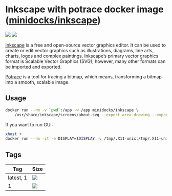 Inkscape with potrace docker image ([minidocks/inkscape](https://hub.docker.com/r/minidocks/inkscape))
======================================================================================================

![](https://upload.wikimedia.org/wikipedia/commons/thumb/0/0d/Inkscape_Logo.svg/100px-Inkscape_Logo.svg.png)
![](http://potrace.sourceforge.net/logo/potrace-logo-150.png)

[Inkscape](https://inkscape.org) is a free and open-source vector graphics
editor. It can be used to create or edit vector graphics such as illustrations,
diagrams, line arts, charts, logos and complex paintings. Inkscape’s primary
vector graphics format is Scalable Vector Graphics (SVG), however, many other
formats can be imported and exported.

[Potrace](http://potrace.sourceforge.net/) is a tool for tracing a bitmap, which
means, transforming a bitmap into a smooth, scalable image.

Usage
-----

```bash
docker run --rm -v `pwd`:/app -w /app minidocks/inkscape \
    /usr/share/inkscape/screens/about.svg --export-area-drawing --export-pdf=about.pdf
```

If you want to run GUI:

```bash
xhost +
docker run --rm -it -e DISPLAY=$DISPLAY -v /tmp/.X11-unix:/tmp/.X11-unix -v `pwd`:/app -w /app minidocks/inkscape
```

Tags
----

| Tag       | Size                                                                                                             |
|-----------|------------------------------------------------------------------------------------------------------------------|
| latest, 1 | ![](https://img.shields.io/docker/image-size/minidocks/inkscape/latest?style=flat-square&logo=docker&label=size) |
| 1         | ![](https://img.shields.io/docker/image-size/minidocks/inkscape/1?style=flat-square&logo=docker&label=size)      |
